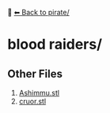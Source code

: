 📁 [⬅ Back to pirate/](../README.md)

# blood raiders/


## Other Files
1. [Ashimmu.stl](./Ashimmu.stl)
2. [cruor.stl](./cruor.stl)